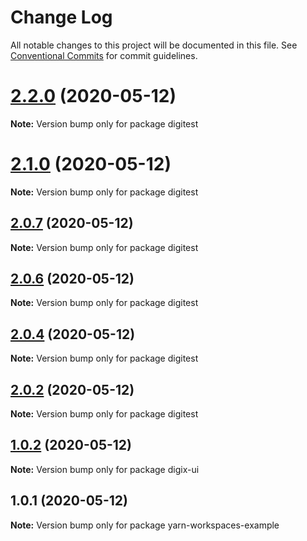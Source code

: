 # Change Log

All notable changes to this project will be documented in this file.
See [Conventional Commits](https://conventionalcommits.org) for commit guidelines.

# [2.2.0](https://github.com/thiagouxd/lerna-repo/compare/v2.1.0...v2.2.0) (2020-05-12)

**Note:** Version bump only for package digitest





# [2.1.0](https://github.com/thiagouxd/lerna-repo/compare/v2.0.7...v2.1.0) (2020-05-12)

**Note:** Version bump only for package digitest





## [2.0.7](https://github.com/thiagouxd/lerna-repo/compare/v2.0.6...v2.0.7) (2020-05-12)

**Note:** Version bump only for package digitest





## [2.0.6](https://github.com/thiagouxd/lerna-repo/compare/v2.0.5...v2.0.6) (2020-05-12)

**Note:** Version bump only for package digitest





## [2.0.4](https://github.com/thiagouxd/lerna-repo/compare/v2.0.3...v2.0.4) (2020-05-12)

**Note:** Version bump only for package digitest





## [2.0.2](https://github.com/thiagouxd/lerna-repo/compare/v2.0.1...v2.0.2) (2020-05-12)

**Note:** Version bump only for package digitest





## [1.0.2](https://github.com/thiagouxd/lerna-repo/compare/v1.0.1...v1.0.2) (2020-05-12)

**Note:** Version bump only for package digix-ui





## 1.0.1 (2020-05-12)

**Note:** Version bump only for package yarn-workspaces-example
